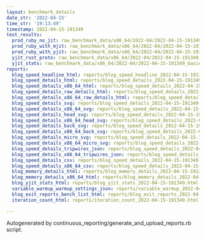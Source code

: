 ```yaml
---
layout: benchmark_details
date_str: '2022-04-15'
time_str: '19:13:49'
timestamp: 2022-04-15-191349
test_results:
  prod_ruby_no_jit: raw_benchmark_data/x86_64/2022-04/2022-04-15-191349_basic_benchmark_prod_ruby_no_jit.json
  prod_ruby_with_mjit: raw_benchmark_data/x86_64/2022-04/2022-04-15-191349_basic_benchmark_prod_ruby_with_mjit.json
  prod_ruby_with_yjit: raw_benchmark_data/x86_64/2022-04/2022-04-15-191349_basic_benchmark_prod_ruby_with_yjit.json
  yjit_rust_proto: raw_benchmark_data/x86_64/2022-04/2022-04-15-191349_basic_benchmark_yjit_rust_proto.json
  yjit_stats: raw_benchmark_data/x86_64/2022-04/2022-04-15-191349_basic_benchmark_yjit_stats.json
reports:
  blog_speed_headline_html: reports/blog_speed_headline_2022-04-15-191349.html
  blog_speed_details_html: reports/blog_speed_details_2022-04-15-191349.html
  blog_speed_details_x86_64_html: reports/blog_speed_details_2022-04-15-191349.x86_64.html
  blog_speed_details_raw_details_html: reports/blog_speed_details_2022-04-15-191349.raw_details.html
  blog_speed_details_x86_64_raw_details_html: reports/blog_speed_details_2022-04-15-191349.x86_64.raw_details.html
  blog_speed_details_svg: reports/blog_speed_details_2022-04-15-191349.svg
  blog_speed_details_x86_64_svg: reports/blog_speed_details_2022-04-15-191349.x86_64.svg
  blog_speed_details_head_svg: reports/blog_speed_details_2022-04-15-191349.head.svg
  blog_speed_details_x86_64_head_svg: reports/blog_speed_details_2022-04-15-191349.x86_64.head.svg
  blog_speed_details_back_svg: reports/blog_speed_details_2022-04-15-191349.back.svg
  blog_speed_details_x86_64_back_svg: reports/blog_speed_details_2022-04-15-191349.x86_64.back.svg
  blog_speed_details_micro_svg: reports/blog_speed_details_2022-04-15-191349.micro.svg
  blog_speed_details_x86_64_micro_svg: reports/blog_speed_details_2022-04-15-191349.x86_64.micro.svg
  blog_speed_details_tripwires_json: reports/blog_speed_details_2022-04-15-191349.tripwires.json
  blog_speed_details_x86_64_tripwires_json: reports/blog_speed_details_2022-04-15-191349.x86_64.tripwires.json
  blog_speed_details_csv: reports/blog_speed_details_2022-04-15-191349.csv
  blog_speed_details_x86_64_csv: reports/blog_speed_details_2022-04-15-191349.x86_64.csv
  blog_memory_details_html: reports/blog_memory_details_2022-04-15-191349.html
  blog_memory_details_x86_64_html: reports/blog_memory_details_2022-04-15-191349.x86_64.html
  blog_yjit_stats_html: reports/blog_yjit_stats_2022-04-15-191349.html
  variable_warmup_warmup_settings_json: reports/variable_warmup_2022-04-15-191349.warmup_settings.json
  blog_exit_reports_bench_list_html: reports/blog_exit_reports_2022-04-15-191349.bench_list.html
  iteration_count_html: reports/iteration_count_2022-04-15-191349.html

---
```

Autogenerated by continuous_reporting/generate_and_upload_reports.rb script.
